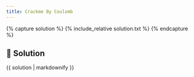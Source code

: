 ```yaml
---
title: Crackme By Coulomb
---
```


{% capture solution %}
{% include_relative solution.txt %}
{% endcapture %}

## 📝 Solution

{{ solution | markdownify }}
